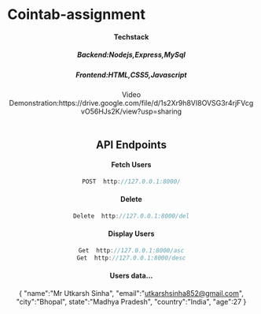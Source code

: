 # Cointab-assignment
<div align="center">

<h4>Techstack</h4>
<h5>Backend:Nodejs,Express,MySql</h5>
<h5>Frontend:HTML,CSS5,Javascript</h5>
Video Demonstration:https://drive.google.com/file/d/1s2Xr9h8VI8OVSG3r4rjFVcgvO56HJs2K/view?usp=sharing <br> <br>

## API Endpoints
   #### Fetch Users
```javascript
POST  http://127.0.0.1:8000/
```

   #### Delete
```javascript
Delete  http://127.0.0.1:8000/del
```
   #### Display Users
```javascript
Get  http://127.0.0.1:8000/asc
Get  http://127.0.0.1:8000/desc

```

#### Users data...

{
"name":"Mr Utkarsh Sinha",
"email":"utkarshsinha852@gmail.com",
"city":"Bhopal",
state":"Madhya Pradesh",
"country":"India",
"age":27
}



  
</div>
